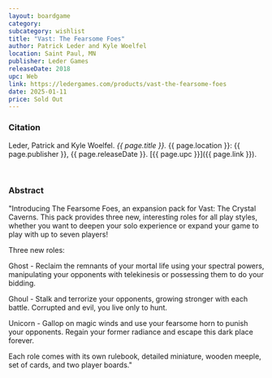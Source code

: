 ```yaml
---
layout: boardgame
category:
subcategory: wishlist
title: "Vast: The Fearsome Foes"
author: Patrick Leder and Kyle Woelfel
location: Saint Paul, MN
publisher: Leder Games
releaseDate: 2018
upc: Web
link: https://ledergames.com/products/vast-the-fearsome-foes
date: 2025-01-11
price: Sold Out
---
```


### Citation

Leder, Patrick and Kyle Woelfel. *{{ page.title }}.* {{ page.location }}: {{ page.publisher }}, {{ page.releaseDate }}. [{{ page.upc }}]({{ page.link }}).

<br>


### Abstract

"Introducing The Fearsome Foes, an expansion pack for Vast: The Crystal Caverns. This pack provides three new, interesting roles for all play styles, whether you want to deepen your solo experience or expand your game to play with up to seven players!

Three new roles:

Ghost -  Reclaim the remnants of your mortal life using your spectral powers, manipulating your opponents with telekinesis or possessing them to do your bidding.

Ghoul - Stalk and terrorize your opponents, growing stronger with each battle. Corrupted and evil, you live only to hunt.

Unicorn - Gallop on magic winds and use your fearsome horn to punish your opponents. Regain your former radiance and escape this dark place forever.

Each role comes with its own rulebook, detailed miniature, wooden meeple, set of cards, and two player boards."
